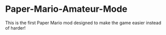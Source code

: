# Paper-Mario-Amateur-Mode
This is the first Paper Mario mod designed to make the game easier instead of harder!
